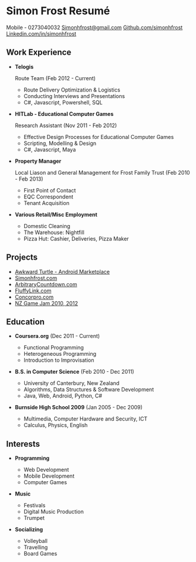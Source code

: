 Simon Frost Resumé
==================

Mobile - 0273040032
<a href="mailto:simonhfrost@gmail.com">Simonhfrost@gmail.com</a>
<a href="https://github.com/SimonHFrost">Github.com/simonhfrost</a>
<a href="http://www.linkedin.com/in/simonhfrost">Linkedin.com/in/simonhfrost</a>

Work Experience
---------------

*   **Telogis** 

    Route Team (Feb 2012 - Current)
    -   Route Delivery Optimization & Logistics 
    -   Conducting Interviews and Presentations
    -   C#, Javascript, Powershell, SQL

*   **HITLab - Educational Computer Games**

    Research Assistant (Nov 2011 - Feb 2012)
    -   Effective Design Processes for Educational Computer Games
    -   Scripting, Modelling & Design 
    -   C#, Javascript, Maya
    
*   **Property Manager**
    
    Local Liason and General Management for Frost Family Trust (Feb 2010 - Feb 2013)
    -   First Point of Contact
    -   EQC Correspondent
    -   Tenant Acquisition

*   **Various Retail/Misc Employment**

    -   Domestic Cleaning
    -   The Warehouse: Nightfill
    -   Pizza Hut: Cashier, Deliveries, Pizza Maker
    
Projects
--------

*   <a href="https://play.google.com/store/apps/details?id=awkwardturtle.frostapplications&hl=en">Awkward Turtle - Android Marketplace</a>
*   <a href="http://www.simonhfrost.com">Simonhfrost.com</a>
*   <a href="http://www.arbitrarycountdown.com">ArbitraryCountdown.com</a>
*   <a href="http://www.fluffylink.com">FluffyLink.com</a>
*   <a href="http://www.concorpro.com">Concorpro.com</a>
*   <a href="http://globalgamejam.org/">NZ Game Jam 2010, 2012</a> 

Education
---------

*   **Coursera.org** (Dec 2011 - Current)
    -   Functional Programming
    -   Heterogeneous Programming
    -   Introduction to Improvisation

*   **B.S. in Computer Science** (Feb 2010 - Dec 2011)
    -   University of Canterbury, New Zealand
    -   Algorithms, Data Structures & Software Development 
    -   Java, Web, Android, Python, C#

*   **Burnside High School 2009** (Jan 2005 - Dec 2009)
    -   Multimedia, Computer Hardware and Security, ICT
    -   Calculus, Physics, English

Interests
---------

*   **Programming**
    -  Web Development
    -  Mobile Development
    -  Computer Games

*   **Music**
    -  Festivals
    -  Digital Music Production
    -  Trumpet

*   **Socializing**
    -  Volleyball
    -  Travelling
    -  Board Games
